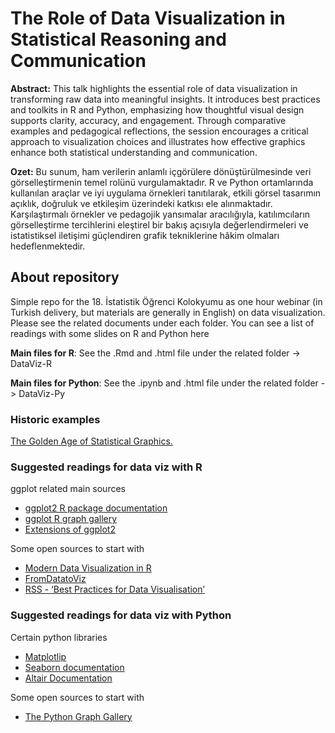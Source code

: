 # The Role of Data Visualization in Statistical Reasoning and Communication

**Abstract:** This talk highlights the essential role of data visualization in transforming raw data into meaningful insights. It introduces best practices and toolkits in R and Python, emphasizing how thoughtful visual design supports clarity, accuracy, and engagement. Through comparative examples and pedagogical reflections, the session encourages a critical approach to visualization choices and illustrates how effective graphics enhance both statistical understanding and communication.

**Ozet:** Bu sunum, ham verilerin anlamlı içgörülere dönüştürülmesinde veri görselleştirmenin temel rolünü vurgulamaktadır. R ve Python ortamlarında kullanılan araçlar ve iyi uygulama örnekleri tanıtılarak, etkili görsel tasarımın açıklık, doğruluk ve etkileşim üzerindeki katkısı ele alınmaktadır. Karşılaştırmalı örnekler ve pedagojik yansımalar aracılığıyla, katılımcıların görselleştirme tercihlerini eleştirel bir bakış açısıyla değerlendirmeleri ve istatistiksel iletişimi güçlendiren grafik tekniklerine hâkim olmaları hedeflenmektedir.

## About repository

Simple repo for the 18. İstatistik Öğrenci Kolokyumu as one hour webinar (in Turkish delivery, but materials are generally in English) on data visualization. 
Please see the related documents under each folder. You can see a list of readings with some slides on R and Python here

**Main files for R**: See the .Rmd and .html file under the related folder -> DataViz-R

**Main files for Python**: See the .ipynb and .html file under the related folder -> DataViz-Py

### Historic examples 

[The Golden Age of Statistical Graphics.](https://www.sci.utah.edu/~kpotter/Library/Papers/friendly:2008:GASS/)

### Suggested readings for data viz with R 

ggplot related main sources

- [ggplot2 R package documentation](https://ggplot2.tidyverse.org/)
- [ggplot R graph gallery](https://r-graph-gallery.com/)
- [Extensions of ggplot2](https://exts.ggplot2.tidyverse.org/gallery/)

Some open sources to start with

- [Modern Data Visualization in R](https://rkabacoff.github.io/datavis/)
- [FromDatatoViz](https://www.data-to-viz.com/)
- [RSS - ‘Best Practices for Data Visualisation’](https://royal-statistical-society.github.io/datavisguide/)

### Suggested readings for data viz with Python

Certain python libraries

- [Matplotlip](https://matplotlib.org/)
- [Seaborn documentation](https://seaborn.pydata.org/)
- [Altair Documentation](https://altair-viz.github.io/)

Some open sources to start with

- [The Python Graph Gallery](https://python-graph-gallery.com/)

